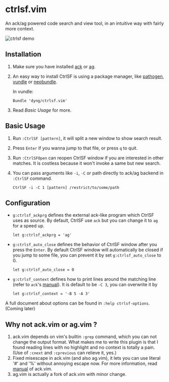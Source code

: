 # ctrlsf.vim

An ack/ag powered code search and view tool, in an intuitive way with fairly more context.

![ctrlsf demo](http://i.imgur.com/HOK9llj.gif)

## Installation

1. Make sure you have installed [ack][1] or [ag][2].
2. An easy way to install CtrlSF is using a package manager, like [pathogen][3], [vundle][4] or [neobundle][5].

    In vundle:

    ```vim
    Bundle 'dyng/ctrlsf.vim'
    ```

3. Read *Basic Usage* for more.

## Basic Usage

1. Run `:CtrlSF [pattern]`, it will split a new window to show search result.
2. Press `Enter` if you wanna jump to that file, or press `q` to quit.
3. Run `:CtrlSFOpen` can reopen CtrlSF window if you are interested in other matches. It is costless because it won't invoke a same but new search.
4. You can pass arguments like `-i`, `-C` or path directly to ack/ag backend in `:CtrlSF` command.

    ```vim
    CtrlSF -i -C 1 [pattern] /restrict/to/some/path
    ```

## Configuration

- `g:ctrlsf_ackprg` defines the external ack-like program which CtrlSF uses as source. By default, CtrlSF use `ack` but you can change it to `ag` for a speed up.

    ```vim
    let g:ctrlsf_ackprg = 'ag'
    ```

- `g:ctrlsf_auto_close` defines the behavior of CtrlSF window after you press the `Enter`. By default CtrlSF window will automatically be closed if you jump to some file, you can prevent it by set `g:ctrlsf_auto_close` to 0.

    ```vim
    let g:ctrlsf_auto_close = 0
    ```

- `g:ctrlsf_context` defines how to print lines around the matching line (refer to `ack`'s [manual][6]). It is default to be `-C 3`, you can overwrite it by

    ```vim
    let g:ctrlsf_context = '-B 5 -A 3'
    ```

A full document about options can be found in `:help ctrlsf-options`. (Coming later)

## Why not ack.vim or ag.vim ?
1. ack.vim depends on vim's builtin `:grep` command, which you can not change the output format. What makes me to write this plugin is that I found reading lines with no highlight and no context is totally a pain. (Use of `:cnext` and `:cprevious` can relieve it, yes.)
2. Fixed misescape in ack.vim (and also ag.vim), it lets you can use literal '#' and '%' without annoying escape now. For more information, read [manual][7] of ack.vim.
3. ag.vim is actually a fork of ack.vim with minor change.

[1]: https://github.com/petdance/ack
[2]: https://github.com/ggreer/the_silver_searcher
[3]: https://github.com/tpope/vim-pathogen
[4]: https://github.com/gmarik/vundle
[5]: https://github.com/Shougo/neobundle.vim
[6]: http://search.cpan.org/~petdance/ack-2.12/ack#OPTIONS
[7]: https://github.com/mileszs/ack.vim#gotchas
